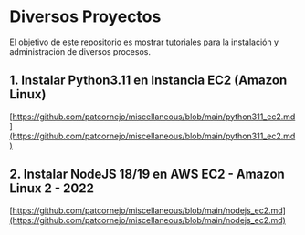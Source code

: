 # Diversos Proyectos

El objetivo de este repositorio es mostrar tutoriales para la instalación y administración de diversos procesos.

## 1. Instalar Python3.11 en Instancia EC2 (Amazon Linux)

[https://github.com/patcornejo/miscellaneous/blob/main/python311_ec2.md](https://github.com/patcornejo/miscellaneous/blob/main/python311_ec2.md)

## 2. Instalar NodeJS 18/19 en AWS EC2 - Amazon Linux 2 - 2022

[https://github.com/patcornejo/miscellaneous/blob/main/nodejs_ec2.md](https://github.com/patcornejo/miscellaneous/blob/main/nodejs_ec2.md)
